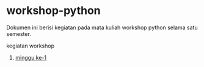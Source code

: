 # workshop-python

Dokumen ini berisi kegiatan pada mata kuliah workshop python selama satu semester.

kegiatan workshop
1. [minggu ke-1](MINGGU-1.md)